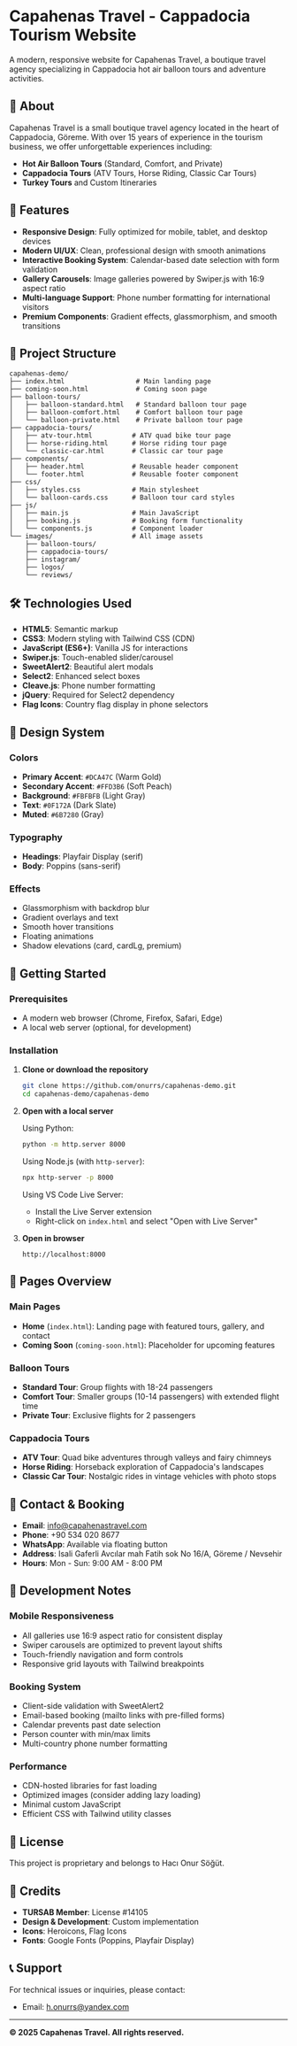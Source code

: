 # Capahenas Travel - Cappadocia Tourism Website

A modern, responsive website for Capahenas Travel, a boutique travel agency specializing in Cappadocia hot air balloon tours and adventure activities.

## 🎈 About

Capahenas Travel is a small boutique travel agency located in the heart of Cappadocia, Göreme. With over 15 years of experience in the tourism business, we offer unforgettable experiences including:

- **Hot Air Balloon Tours** (Standard, Comfort, and Private)
- **Cappadocia Tours** (ATV Tours, Horse Riding, Classic Car Tours)
- **Turkey Tours** and Custom Itineraries

## 🚀 Features

- **Responsive Design**: Fully optimized for mobile, tablet, and desktop devices
- **Modern UI/UX**: Clean, professional design with smooth animations
- **Interactive Booking System**: Calendar-based date selection with form validation
- **Gallery Carousels**: Image galleries powered by Swiper.js with 16:9 aspect ratio
- **Multi-language Support**: Phone number formatting for international visitors
- **Premium Components**: Gradient effects, glassmorphism, and smooth transitions

## 📂 Project Structure

```
capahenas-demo/
├── index.html                  # Main landing page
├── coming-soon.html            # Coming soon page
├── balloon-tours/
│   ├── balloon-standard.html   # Standard balloon tour page
│   ├── balloon-comfort.html    # Comfort balloon tour page
│   └── balloon-private.html    # Private balloon tour page
├── cappadocia-tours/
│   ├── atv-tour.html          # ATV quad bike tour page
│   ├── horse-riding.html      # Horse riding tour page
│   └── classic-car.html       # Classic car tour page
├── components/
│   ├── header.html            # Reusable header component
│   └── footer.html            # Reusable footer component
├── css/
│   ├── styles.css             # Main stylesheet
│   └── balloon-cards.css      # Balloon tour card styles
├── js/
│   ├── main.js                # Main JavaScript
│   ├── booking.js             # Booking form functionality
│   └── components.js          # Component loader
└── images/                    # All image assets
    ├── balloon-tours/
    ├── cappadocia-tours/
    ├── instagram/
    ├── logos/
    └── reviews/
```

## 🛠️ Technologies Used

- **HTML5**: Semantic markup
- **CSS3**: Modern styling with Tailwind CSS (CDN)
- **JavaScript (ES6+)**: Vanilla JS for interactions
- **Swiper.js**: Touch-enabled slider/carousel
- **SweetAlert2**: Beautiful alert modals
- **Select2**: Enhanced select boxes
- **Cleave.js**: Phone number formatting
- **jQuery**: Required for Select2 dependency
- **Flag Icons**: Country flag display in phone selectors

## 🎨 Design System

### Colors
- **Primary Accent**: `#DCA47C` (Warm Gold)
- **Secondary Accent**: `#FFD3B6` (Soft Peach)
- **Background**: `#FBFBFB` (Light Gray)
- **Text**: `#0F172A` (Dark Slate)
- **Muted**: `#6B7280` (Gray)

### Typography
- **Headings**: Playfair Display (serif)
- **Body**: Poppins (sans-serif)

### Effects
- Glassmorphism with backdrop blur
- Gradient overlays and text
- Smooth hover transitions
- Floating animations
- Shadow elevations (card, cardLg, premium)

## 🚦 Getting Started

### Prerequisites
- A modern web browser (Chrome, Firefox, Safari, Edge)
- A local web server (optional, for development)

### Installation

1. **Clone or download the repository**
   ```bash
   git clone https://github.com/onurrs/capahenas-demo.git
   cd capahenas-demo/capahenas-demo
   ```

2. **Open with a local server**
   
   Using Python:
   ```bash
   python -m http.server 8000
   ```
   
   Using Node.js (with `http-server`):
   ```bash
   npx http-server -p 8000
   ```
   
   Using VS Code Live Server:
   - Install the Live Server extension
   - Right-click on `index.html` and select "Open with Live Server"

3. **Open in browser**
   ```
   http://localhost:8000
   ```

## 📱 Pages Overview

### Main Pages
- **Home** (`index.html`): Landing page with featured tours, gallery, and contact
- **Coming Soon** (`coming-soon.html`): Placeholder for upcoming features

### Balloon Tours
- **Standard Tour**: Group flights with 18-24 passengers
- **Comfort Tour**: Smaller groups (10-14 passengers) with extended flight time
- **Private Tour**: Exclusive flights for 2 passengers

### Cappadocia Tours
- **ATV Tour**: Quad bike adventures through valleys and fairy chimneys
- **Horse Riding**: Horseback exploration of Cappadocia's landscapes
- **Classic Car Tour**: Nostalgic rides in vintage vehicles with photo stops

## 📧 Contact & Booking

- **Email**: info@capahenastravel.com
- **Phone**: +90 534 020 8677
- **WhatsApp**: Available via floating button
- **Address**: Isali Gaferli Avcılar mah Fatih sok No 16/A, Göreme / Nevsehir
- **Hours**: Mon - Sun: 9:00 AM - 8:00 PM

## 🔧 Development Notes

### Mobile Responsiveness
- All galleries use 16:9 aspect ratio for consistent display
- Swiper carousels are optimized to prevent layout shifts
- Touch-friendly navigation and form controls
- Responsive grid layouts with Tailwind breakpoints

### Booking System
- Client-side validation with SweetAlert2
- Email-based booking (mailto links with pre-filled forms)
- Calendar prevents past date selection
- Person counter with min/max limits
- Multi-country phone number formatting

### Performance
- CDN-hosted libraries for fast loading
- Optimized images (consider adding lazy loading)
- Minimal custom JavaScript
- Efficient CSS with Tailwind utility classes

## 📝 License

This project is proprietary and belongs to Hacı Onur Söğüt.

## 🤝 Credits

- **TURSAB Member**: License #14105
- **Design & Development**: Custom implementation
- **Icons**: Heroicons, Flag Icons
- **Fonts**: Google Fonts (Poppins, Playfair Display)

## 📞 Support

For technical issues or inquiries, please contact:
- Email: h.onurrs@yandex.com

---

**© 2025 Capahenas Travel. All rights reserved.**
